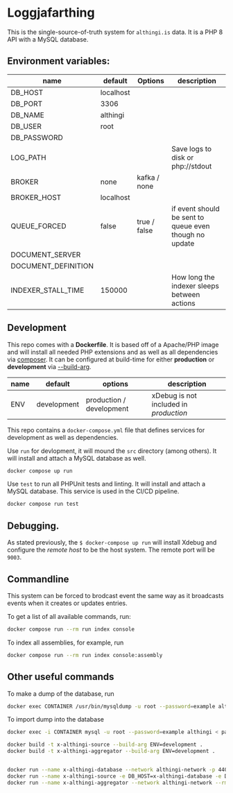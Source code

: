 # Loggjafarthing
This is the single-source-of-truth system for `althingi.is` data. It is a PHP 8 API with a MySQL database.

## Environment variables:

| name                | default                          | Options                               | description                   |
|---------------------|----------------------------------|---------------------------------------|-------------------------------|
| DB_HOST             | localhost                        | <string>                              |                               |
| DB_PORT             | 3306                             | <number>                              |                               |
| DB_NAME             | althingi                         | <string>                              |                               |
| DB_USER             | root                             | <string>                              |                               |
| DB_PASSWORD         |                                  | <string>                              |                               |
| LOG_PATH            |                                  | <string>                              | Save logs to disk or php://stdout
| BROKER              | none                             | kafka / none                          |                               |
| BROKER_HOST         | localhost                        | <string>                              |                               |
| QUEUE_FORCED        | false                            | true / false                          | if event should be sent to queue even though no update
| DOCUMENT_SERVER     |                                  | <string>                              |                               |
| DOCUMENT_DEFINITION |                                  | <string>                              |                               |
| INDEXER_STALL_TIME  | 150000                           | <int>                                 | How long the indexer sleeps between actions |

## Development
This repo comes with a **Dockerfile**. It is based off of a Apache/PHP image and will install all needed PHP extensions and
as well as all dependencies via [composer](https://getcomposer.org/). It can be configured at build-time for either
**production** or **development** via [--build-arg](https://docs.docker.com/engine/reference/commandline/build/#set-build-time-variables---build-arg).

| name     | default     |  options                 | description                            |
| -------- | ----------- | ------------------------ | -------------------------------------- |
| ENV      | development | production / development | xDebug is not included in _production_ |


This repo contains a `docker-compose.yml` file that defines services for development as well as dependencies.

Use `run` for devlopment, it will mound the `src` directory (among others). It will install and attach a MySQL database as well.

```sh
docker compose up run
```

Use `test` to run all PHPUnit tests and linting. It will install and attach a MySQL database. This service is used in the CI/CD pipeline.

```sh
docker compose run test
```


## Debugging.
As stated previously, the `$ docker-compose up run` will install Xdebug and configure the _remote host_ to be the
host system. The remote port will be `9003`.

## Commandline
This system can be forced to brodcast event the same way as it broadcasts events when it creates or updates entries.

To get a list of all available commands, run:
```sh
docker compose run --rm run index console
```

To index all assemblies, for example, run
```sh
docker compose run --rm run index console:assembly
```


## Other useful commands

To make a dump of the database, run
```sh
docker exec CONTAINER /usr/bin/mysqldump -u root --password=example althingi > path/to/backup.sql
```

To import dump into the database
```sh
docker exec -i CONTAINER mysql -u root --password=example althingi < path/to/backup.sql
```



```sh
docker build -t x-althingi-source --build-arg ENV=development .
docker build -t x-althingi-aggregator --build-arg ENV=development .


docker run --name x-althingi-database --network althingi-network -p 4406:3306 -e MYSQL_ROOT_PASSWORD=example -e MYSQL_DATABASE=althingi einarvalur/althingi-source-db:97bec3d2041832e170f4185167d515f0f0bcff4c
docker run --name x-althingi-source -e DB_HOST=x-althingi-database -e DB_NAME=althingi -e DB_USER=root -e DB_PASSWORD=example -e BROKER=none --network althingi-network x-althingi-source
docker run --name x-althingi-aggregator --network althingi-network --rm -e CONSUMER_CACHE_TYPE=none -e PROVIDER_CACHE_TYPE=none -e AGGREGATOR_CONSUMER_HOST=x-althingi-source  -e AGGREGATOR_CONSUMER_PORT=80 x-althingi-aggregator assembly 154
```
